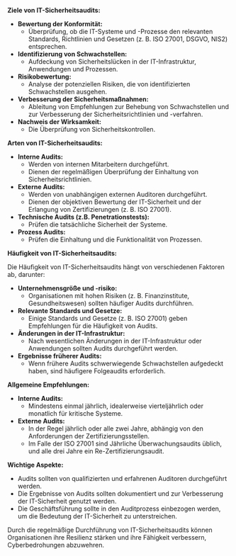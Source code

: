 **Ziele von IT-Sicherheitsaudits:**

- **Bewertung der Konformität:**
    - Überprüfung, ob die IT-Systeme und -Prozesse den relevanten Standards, Richtlinien und Gesetzen (z. B. ISO 27001, DSGVO, NIS2) entsprechen.
- **Identifizierung von Schwachstellen:**
    - Aufdeckung von Sicherheitslücken in der IT-Infrastruktur, Anwendungen und Prozessen.
- **Risikobewertung:**
    - Analyse der potenziellen Risiken, die von identifizierten Schwachstellen ausgehen.
- **Verbesserung der Sicherheitsmaßnahmen:**
    - Ableitung von Empfehlungen zur Behebung von Schwachstellen und zur Verbesserung der Sicherheitsrichtlinien und -verfahren.
- **Nachweis der Wirksamkeit:**
    - Die Überprüfung von Sicherheitskontrollen.

**Arten von IT-Sicherheitsaudits:**

- **Interne Audits:**
    - Werden von internen Mitarbeitern durchgeführt.
    - Dienen der regelmäßigen Überprüfung der Einhaltung von Sicherheitsrichtlinien.
- **Externe Audits:**
    - Werden von unabhängigen externen Auditoren durchgeführt.
    - Dienen der objektiven Bewertung der IT-Sicherheit und der Erlangung von Zertifizierungen (z. B. ISO 27001).
- **Technische Audits (z.B. Penetrationstests):**
    - Prüfen die tatsächliche Sicherheit der Systeme.
- **Prozess Audits:**
    - Prüfen die Einhaltung und die Funktionalität von Prozessen.

**Häufigkeit von IT-Sicherheitsaudits:**

Die Häufigkeit von IT-Sicherheitsaudits hängt von verschiedenen Faktoren ab, darunter:

- **Unternehmensgröße und -risiko:**
    - Organisationen mit hohen Risiken (z. B. Finanzinstitute, Gesundheitswesen) sollten häufiger Audits durchführen.
- **Relevante Standards und Gesetze:**
    - Einige Standards und Gesetze (z. B. ISO 27001) geben Empfehlungen für die Häufigkeit von Audits.
- **Änderungen in der IT-Infrastruktur:**
    - Nach wesentlichen Änderungen in der IT-Infrastruktur oder Anwendungen sollten Audits durchgeführt werden.
- **Ergebnisse früherer Audits:**
    - Wenn frühere Audits schwerwiegende Schwachstellen aufgedeckt haben, sind häufigere Folgeaudits erforderlich.

**Allgemeine Empfehlungen:**

- **Interne Audits:**
    - Mindestens einmal jährlich, idealerweise vierteljährlich oder monatlich für kritische Systeme.
- **Externe Audits:**
    - In der Regel jährlich oder alle zwei Jahre, abhängig von den Anforderungen der Zertifizierungsstellen.
    - Im Falle der ISO 27001 sind Jährliche Überwachungsaudits üblich, und alle drei Jahre ein Re-Zertifizierungsaudit.

**Wichtige Aspekte:**

- Audits sollten von qualifizierten und erfahrenen Auditoren durchgeführt werden.
- Die Ergebnisse von Audits sollten dokumentiert und zur Verbesserung der IT-Sicherheit genutzt werden.
- Die Geschäftsführung sollte in den Auditprozess einbezogen werden, um die Bedeutung der IT-Sicherheit zu unterstreichen.

Durch die regelmäßige Durchführung von IT-Sicherheitsaudits können Organisationen ihre Resilienz stärken und ihre Fähigkeit verbessern, Cyberbedrohungen abzuwehren.